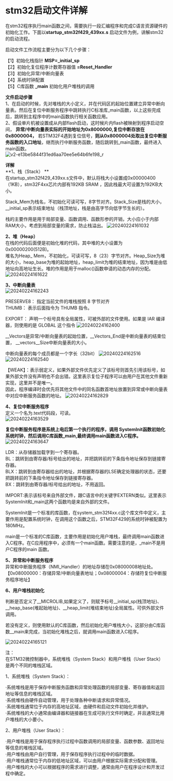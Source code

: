# stm32启动文件详解

在stm32程序执行main函数之间，需要执行一段汇编程序和完成C语言资源硬件的初始化工作。下面以**startup_stm32f429_439xx.s** 启动文件为例，讲解stm32的启动流程。   

启动文件工作流程主要分为以下几个步骤：  

【1】初始化栈指针 **MSP=_initial_sp**   
【2】初始化复位程序计数寄存器值 **=Reset_Handler**   
【3】初始化异常/中断向量表  
【4】系统时钟配置  
【5】C库函数 **_main** 初始化用户堆栈的调用   

**文件启动步骤**  
1、在启动的时候，先对堆栈的大小定义，并在代码区的起始位置建立异常中断向量表。然后在复位中断服务程序中跳转执行C标准库_main函数，以上这些完成后，跳转到主程序中的main函数执行相关函数应用。  
2、假设单片机被设置成从内部flash启动，这时候片内flash被映射到程序启动空间， **异常/中断向量表实际的开始地址为0x8000000,复位中断存放在0x8000004，** 若STM32F4遇到复位信号，**则从0x8000004处取出复位中断服务函数的入口地址**，继而执行中断服务函数，随后跳转到_main函数，最终进入main函数。  
![v2-e13be5844f31ed6aa70ee5e64b6fe198_r](https://gcore.jsdelivr.net/gh/xupengfeir/Notes-and-Articles/Image/v2-e13be5844f31ed6aa70ee5e64b6fe198_r.jpg)

**详解**  
**1、栈（Stack）  **  
在startup_stm32f429_439xx.s文件中，默认将栈大小设置成0x00000400（1KB），stm32F4xx芯片内部有192KB SRAM  ，因此栈最大可设置为192KB大小。   

Stack_Mem为栈名，不初始化可读可写，8字节对齐。Stack_Size是栈的大小，__initial_sp表示结束地址（栈顶地址，栈是由高字节向低字节生长的）。

栈的主要作用是用于局部变量、函数调用、函数形参的开销，大小应小于内部RAM大小，考虑到局部变量的需求，防止栈溢出。
![20240224161032](https://gcore.jsdelivr.net/gh/xupengfeir/Notes-and-Articles/Image/20240224161032.png)

**2、堆（Heap）**  
在栈的代码后面便是初始化堆的代码，其中堆的大小设置为0x00000200(512B)。  
堆名为Heap_ Mem，不初始化，可读可写，8（23）字节对齐。Heap_Size为堆的大小，heap_base为堆的起始地址，heap_limit为堆的结束地址，因为堆是由低地址向高地址生长。堆的作用是用于malloc()函数申请的动态内存的分配。
![20240224161622](https://gcore.jsdelivr.net/gh/xupengfeir/Notes-and-Articles/Image/20240224161622.png)

**3、中断向量表**  
![20240224162243](https://gcore.jsdelivr.net/gh/xupengfeir/Notes-and-Articles/Image/20240224162243.png)

PRESERVE8： 指定当前文件的堆栈按照 8 字节对齐    
THUMB： 表示后面指令为 THUMB 指令。    

EXPORT： 声明一个标号具有全局属性，可被外部的文件使用。如果是 IAR 编译器，则使用的是 GLOBAL 这个指令
![20240224162400](https://gcore.jsdelivr.net/gh/xupengfeir/Notes-and-Articles/Image/20240224162400.png)

__Vectors是异常/中断向量表的起始位置，__Vectors_End是中断向量表的结束位置， __vectors__Size中断向量表的大小。  

中断向量表的每个成员都是一个字长（32bit）
![20240224162516](https://gcore.jsdelivr.net/gh/xupengfeir/Notes-and-Articles/Image/20240224162516.png)![20240224162540](https://gcore.jsdelivr.net/gh/xupengfeir/Notes-and-Articles/Image/20240224162540.png) 

【WEAK】：表示弱定义，如果外部文件优先定义了该标号则首先引用该标号，如果外部文件没有声明也不会出错。这里表示复位子程序可以由用户在其他文件重新实现，这里并不是唯一。  
因此，程序编译时会优先将其他文件中的同名函数首地址放置到异常或中断向量表中对应中断服务函数的地址。
![20240224162829](https://gcore.jsdelivr.net/gh/xupengfeir/Notes-and-Articles/Image/20240224162829.png)

**4、复位中断服务程序**    
定义一个名为.text代码段，可读。   
![20240224163529](https://gcore.jsdelivr.net/gh/xupengfeir/Notes-and-Articles/Image/20240224163529.png)

**复位中断服务程序是系统上电后第一个执行的程序，调用 **SystemInit**函数初始化系统时钟，然后调用C库函数_main,最终调用main函数进入C程序。**   
![20240224163647](https://gcore.jsdelivr.net/gh/xupengfeir/Notes-and-Articles/Image/20240224163647.png)

LDR：从存储器加载字到一个寄存器。   
BL：跳转到由寄存器/标号给出的地址，并把跳转前的下条指令地址保存到链接寄存器。   
BLX：跳转到由寄存器给出的地址，并根据寄存器的LSE确定处理器的状态，还要把跳转前的下条指令地址保存到链接寄存器。   
BX：跳转到由寄存器/标号给出的地址，不用返回。  

IMPORT:表示该标号来自外部文件，跟C语言中的关键字EXTERN类似。这里表示SystemInit和_main这两个函数均是来自外部的文件。

Systemlnit是一个标准的库函数，在system_stm32f4xx.c这个库文件中定义，主要作用是配置系统时钟，在调用这个函数之后，STM32F429的系统时钟被配置为180MHz。

main是一个标准的C库函数，主要作用是初始化用户堆栈，最终调用main函数进入C程序。在C应用程序中，必须有一个main函数。需要注意的是，_main不是用户C程序的main 函数。  

**5、异常和中断服务程序**  
异常和中断服务程序（NMI_Handler）的地址存储在0x08000008地址处。  
【0x08000000：存储异常/中断向量表地址；0x08000004：存储符复位中断服务程序地址】

**6、用户堆栈初始化**  

判断是否定义了__MICROLIB,如果定义了，则赋予标号__initial_sp(栈顶地址)、__heap_base(堆起始地址)、__heap_limit(堆结束地址)全局属性。可供外部文件调用。

若没有定义，则使用默认的C库函数，然后初始化用户堆栈大小，这部分由C库函数__main来完成，当初始化堆栈之后，就调用main函数进入C程序。

![20240224165121](https://gcore.jsdelivr.net/gh/xupengfeir/Notes-and-Articles/Image/20240224165121.png)

注：  
在STM32微控制器中，系统堆栈（System Stack）和用户堆栈（User Stack）是两个不同的堆栈区域。

1、系统堆栈（System Stack）：

·系统堆栈是用于保存中断服务函数和异常处理函数的局部变量、寄存器值和返回地址等信息的堆栈区域。  
·系统堆栈由硬件自动管理，用于处理各种中断请求和异常情况。  
·系统堆栈通常位于内存的高地址区域，由硬件和启动文件初始化并维护。  
·系统堆栈的大小通常由编译器和链接器在生成可执行文件时确定，并且通常比用户堆栈的大小要小。   

2、用户堆栈（User Stack）：

·用户堆栈是用于保存程序执行过程中函数调用的局部变量、函数参数、返回地址等信息的堆栈区域。   
·用户堆栈由用户自行管理，用于保存程序执行过程中的临时数据。  
·用户堆栈通常位于内存的低地址区域，可以由用户根据实际需求分配和管理。  
·用户堆栈的大小可以根据程序的需求进行调整，通常由用户在程序设计和开发过程中确定。
